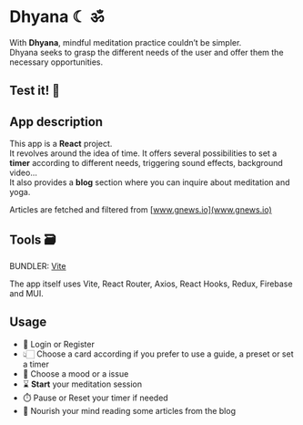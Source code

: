 
# Dhyana ☾ ॐ

With **Dhyana**, mindful meditation practice couldn’t
be simpler.  
Dhyana seeks to grasp the different needs of the user and offer them the necessary opportunities.


## Test it! 🌿

## App description 	

This app is a **React** project.  
It revolves around the idea of time. It offers several possibilities to set a **timer** according to different needs, triggering sound effects, background video...  
It also provides a **blog** section where you can inquire about
meditation and yoga.  
  
Articles are fetched and filtered from [www.gnews.io](www.gnews.io)

## Tools 🗃️
BUNDLER: [Vite](https://vitejs.dev/)  
  
The app itself uses Vite, React Router, Axios, React Hooks, Redux, Firebase and MUI. 


## Usage

- 🔐 Login or Register
- 👆🏻 Choose a card according if you prefer to use a guide, a preset or set a timer
- 💫 Choose a mood or a issue
- ⌛ **Start** your meditation session
- ⏱️ Pause or Reset your timer if needed
- 📰 Nourish your mind reading some articles from the blog




